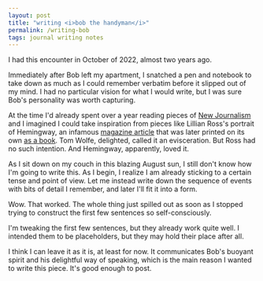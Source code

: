 ```yaml
---
layout: post
title: "writing <i>bob the handyman</i>"
permalink: /writing-bob
tags: journal writing notes
---
```


I had this encounter in October of 2022, almost two years ago.
<!--more-->
Immediately after Bob left my apartment, I snatched a pen and notebook to take down as much as I could remember verbatim before it slipped out of my mind.
I had no particular vision for what I would write, but I was sure Bob's personality was worth capturing.

At the time I'd already spent over a year reading pieces of [New Journalism](https://okjuan.me/vbook/tags/new-journalism/) and I imagined I could take inspiration from pieces like Lillian Ross's portrait of Hemingway, an infamous [magazine article](https://www.newyorker.com/magazine/1950/05/13/how-do-you-like-it-now-gentlemen) that was later printed on its own [as a book](https://www.goodreads.com/book/show/42685.Portrait_of_Hemingway).
Tom Wolfe, delighted, called it an evisceration.
But Ross had no such intention.
And Hemingway, apparently, loved it.

As I sit down on my couch in this blazing August sun, I still don't know how I'm going to write this.
As I begin, I realize I am already sticking to a certain tense and point of view.
Let me instead write down the sequence of events with bits of detail I remember, and later I'll fit it into a form.

Wow.
That worked.
The whole thing just spilled out as soon as I stopped trying to construct the first few sentences so self-consciously.

I'm tweaking the first few sentences, but they already work quite well.
I intended them to be placeholders, but they may hold their place after all.

I think I can leave it as it is, at least for now.
It communicates Bob's buoyant spirit and his delightful way of speaking, which is the main reason I wanted to write this piece.
It's good enough to post.
